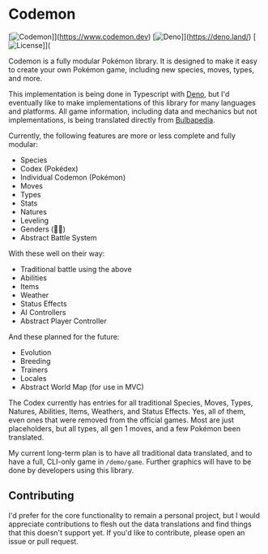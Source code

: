 # Codemon

[![Codemon](https://img.shields.io/badge/Codemon-0.0.1-blue)]](https://www.codemon.dev)
[![Deno](https://img.shields.io/badge/Deno-1.4.6-blue)]](https://deno.land/)
[![License](https://img.shields.io/badge/License-MIT-blue)]](

Codemon is a fully modular Pokémon library. It is designed to make it easy to create your
own Pokémon game, including new species, moves, types, and more. 

This implementation is being done in Typescript with [Deno](https://deno.land), but I'd eventually like to make implementations of this library for many languages and platforms. All game information, including data and mechanics but not implementations, is being translated directly from [Bulbapedia](https://bulbapedia.bulbagarden.net).

Currently, the following features are more or less complete and fully modular:

- Species
- Codex (Pokédex)
- Individual Codemon (Pokémon)
- Moves
- Types
- Stats
- Natures
- Leveling
- Genders (🏳️‍⚧️)
- Abstract Battle System

With these well on their way:

- Traditional battle using the above
- Abilities
- Items
- Weather
- Status Effects
- AI Controllers
- Abstract Player Controller

And these planned for the future:

- Evolution
- Breeding
- Trainers
- Locales
- Abstract World Map (for use in MVC)

The Codex currently has entries for all traditional Species, Moves, Types, Natures, Abilities, Items, Weathers, and Status Effects. Yes, all of them, even ones that were removed from the official games. Most are just placeholders, but all types, all gen 1 moves, and a few Pokémon been translated.

My current long-term plan is to have all traditional data translated, and to have a full, CLI-only game in `/demo/game`. Further graphics will have to be done by developers using this library.

## Contributing

I'd prefer for the core functionality to remain a personal project, but I would appreciate contributions to flesh out the data translations and find things that this doesn't support yet. If you'd like to contribute, please open an issue or pull request.
